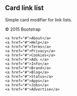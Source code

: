 ## Card link list

Simple card modifier for link lists.

<div class="card card-link-list">
  <div class="card-block">
    © 2015 Bootstrap

    <a href="#">About</a>
    <a href="#">Help</a>
    <a href="#">Terms</a>
    <a href="#">Privacy</a>
    <a href="#">Cookies</a>
    <a href="#">Ads </a>
    <a href="#">Info</a>
    <a href="#">Brand</a>
    <a href="#">Blog</a>
    <a href="#">Status</a>
    <a href="#">Apps</a>
    <a href="#">Jobs</a>
    <a href="#">Advertise</a>
  </div>
</div>
